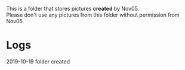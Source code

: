 
This is a folder that stores pictures **created** by Nov05.   
Please don't use any pictures from this folder without permission from Nov05.   

# Logs
2019-10-19 folder created 
